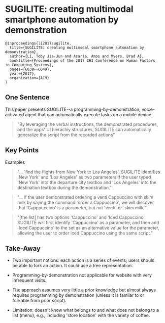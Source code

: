 # SUGILITE: creating multimodal smartphone automation by demonstration

```
@inproceedings{li2017sugilite,
  title={SUGILITE: creating multimodal smartphone automation by demonstration},
  author={Li, Toby Jia-Jun and Azaria, Amos and Myers, Brad A},
  booktitle={Proceedings of the 2017 CHI Conference on Human Factors in Computing Systems},
  pages={6038--6049},
  year={2017},
  organization={ACM}
}

```

## One Sentence
This paper presents SUGILITE--a programming-by-demonstration, voice-activated agent that can automatically execute tasks on a mobile device.

> "By leveraging the verbal instructions, the demonstrated procedures, and the apps' UI hierachiy structures, SUGILITE can automatically generalize the script from the recorded actions"

## Key Points
Examples
> "... 'find the flights from New York to Los Angeles', SUGILITE identifies 'New York' and 'Los Angeles' as two parameters if the user typed 'New York' into the departure city textbox and 'Los Angeles' into the destination textbox during the demonstration."

> "... if the user demonstrated ordering a venti Cappuccino with skim milk by saying the command 'order a Cappuccino', we will discover that 'Capppuccino' is a parameter, but not 'venti' or 'skim milk'"

> "[the list] has two options 'Cappuccino' and 'Iced Cappuccino'. SUGILITE will first identify 'Cappuccino' as a parameter, and then add 'Iced Cappuccino' to the set as an alternative value for the parameter, allowing the user to order Iced Cappuccino using the same script."

## Take-Away
* Two important notions: each action is a series of events; users should be able to fork an action. It could use a tree representation.

* Programming-by-demonstration not applicable for website with very infrequent visits.

* The approach assumes very little a prior knowledge but almost always requires programming by demonstration (unless it is familar to or forkable from prior script).

* Limitation: doesn't know what belongs to and what does not belong to a list (menu), e.g., including 'store location' with the variety of coffee.